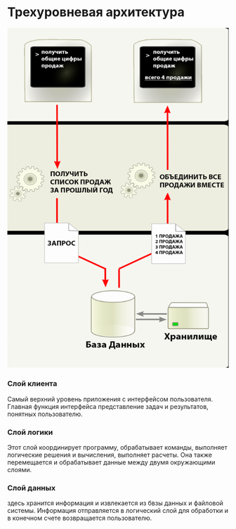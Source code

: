 # Трехуровневая архитектура
![lec4_76_ris_1](./lec4_76_ris_1.png)
### **Слой клиента**
Самый верхний уровень приложения с интерфейсом пользователя.
Главная функция интерфейса представление задач и результатов, понятных пользователю.
### **Слой логики**
Этот слой координирует программу, обрабатывает команды, выполняет логические решения и вычисления, выполняет расчеты.
Она также перемещается и обрабатывает данные между двумя окружающими слоями.
### **Слой данных**
здесь хранится информация и извлекается из бвзы данных и файловой системы. Информация отправляется в логический слой для 
обработки и в конечном счете возвращается пользователю.

<!-- _footer: Многоуровневая клиент серверная архитектура. Различные архитектурные решения, используемые при реализации многопользовательских субд [Электронный ресурс]. URL: https://www.cena5.ru/mnogourovnevaya-klient-servernaya-arhitektura-razlichnye-arhitekturnye.html
 (дата обращения: 26.03.2020)-->
